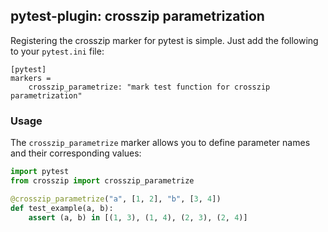 ## pytest-plugin: crosszip parametrization

Registering the crosszip marker for pytest is simple. Just add the following to your `pytest.ini` file:

```
[pytest]
markers =
    crosszip_parametrize: "mark test function for crosszip parametrization"
```

### Usage

The `crosszip_parametrize` marker allows you to define parameter names and their corresponding values:

```python
import pytest
from crosszip import crosszip_parametrize

@crosszip_parametrize("a", [1, 2], "b", [3, 4])
def test_example(a, b):
    assert (a, b) in [(1, 3), (1, 4), (2, 3), (2, 4)]
```
